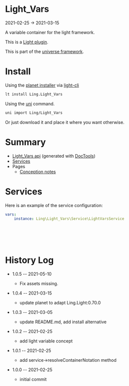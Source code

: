Light_Vars
===========
2021-02-25 -> 2021-03-15



A variable container for the light framework.


This is a [Light plugin](https://github.com/lingtalfi/Light/blob/master/doc/pages/plugin.md).

This is part of the [universe framework](https://github.com/karayabin/universe-snapshot).


Install
==========
Using the [planet installer](https://github.com/lingtalfi/Light_PlanetInstaller) via [light-cli](https://github.com/lingtalfi/Light_Cli)
```bash
lt install Ling.Light_Vars
```

Using the [uni](https://github.com/lingtalfi/universe-naive-importer) command.
```bash
uni import Ling/Light_Vars
```

Or just download it and place it where you want otherwise.






Summary
===========
- [Light_Vars api](https://github.com/lingtalfi/Light_Vars/blob/master/doc/api/Ling/Light_Vars.md) (generated with [DocTools](https://github.com/lingtalfi/DocTools))
- [Services](#services)
- Pages
    - [Conception notes](https://github.com/lingtalfi/Light_Vars/blob/master/doc/pages/conception-notes.md)






Services
=========


Here is an example of the service configuration:

```yaml
vars:
    instance: Ling\Light_Vars\Service\LightVarsService







```



History Log
=============

- 1.0.5 -- 2021-05-10

    - Fix assets missing.

- 1.0.4 -- 2021-03-15

    - update planet to adapt Ling.Light:0.70.0

- 1.0.3 -- 2021-03-05

    - update README.md, add install alternative

- 1.0.2 -- 2021-02-25

    - add light variable concept
  
- 1.0.1 -- 2021-02-25

    - add service->resolveContainerNotation method
  
- 1.0.0 -- 2021-02-25

    - initial commit